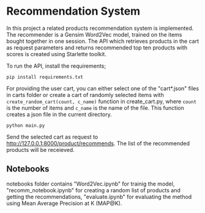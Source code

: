 # Recommendation System

In this project a related products recommendation system is implemented.
The recommender is a Gensim Word2Vec model, trained on the items bought together in one session. 
The API which retrieves products in the cart as request parameters and returns recommended top ten products with scores is created using Starlette toolkit.

To run the API, install the requirements;

```
pip install requirements.txt
```
For providing the user cart, you can either select one of the "cart*.json" files in carts folder or create a cart of randomly selected items with ```create_random_cart(count, c_name)``` function in create_cart.py, where `count` is the number of items and `c_name` is the name of the file. This function creates a json file in the current directory.   

```
python main.py
```

Send the selected cart as request to http://127.0.0.1:8000/product/recommends. The list of the recommended products will be receieved.

  
## Notebooks

notebooks folder contains "Word2Vec.ipynb" for trainig the model, "recomm_notebook.ipynb" for creating a random list of products and getting the recommendations, "evaluate.ipynb" for evaluating the method
using Mean Average Precision at K (MAP@K).
